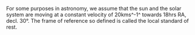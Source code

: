For some purposes in astronomy, we assume that the sun and the solar
system are moving at a constant velocity of 20kms^-1^ towards 18hrs RA,
decl. 30°. The frame of reference so defined is called the local
standard of rest.

